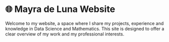 # 🌐 Mayra de Luna Website
Welcome to my website, a space where I share my projects, experience and knowledge in Data Science and Mathematics. This site is designed to offer a clear overview of my work and my professional interests.
